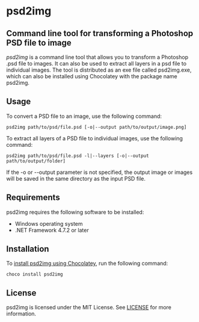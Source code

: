 # psd2img
## Command line tool for transforming a Photoshop PSD file to image

*psd2img* is a command line tool that allows you to transform a Photoshop .psd file to images. It can also be used to extract all layers in a psd file to individual images. The tool is distributed as an exe file called psd2img.exe, which can also be installed using Chocolatey with the package name psd2img.

## Usage

To convert a PSD file to an image, use the following command:

```psd2img path/to/psd/file.psd [-o|--output path/to/output/image.png]```


To extract all layers of a PSD file to individual images, use the following command:

```psd2img path/to/psd/file.psd -l|--layers [-o|--output path/to/output/folder]```


If the -o or --output parameter is not specified, the output image or images will be saved in the same directory as the input PSD file.

## Requirements

psd2img requires the following software to be installed:

- Windows operating system
- .NET Framework 4.7.2 or later

## Installation

To [install psd2img using Chocolatey](https://community.chocolatey.org/profiles/MockoFun), run the following command:

```choco install psd2img```

## License

psd2img is licensed under the MIT License. See [LICENSE](https://github.com/codingdudecom/psd2img/blob/main/LICENSE) for more information.